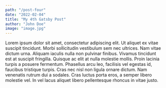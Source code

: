 ```yaml
---
path: "/post-four"
date: "2022-02-04"
title: "My 4th Gatsby Post"
author: "John Doe"
image: "image.jpg"
---
```


Lorem ipsum dolor sit amet, consectetur adipiscing elit. Ut aliquet ex vitae suscipit tincidunt. Morbi sollicitudin vestibulum sem nec ultrices. Nam vitae dictum urna. Aliquam iaculis nulla non pulvinar finibus. Vivamus tincidunt est at suscipit fringilla. Quisque ac elit at nulla molestie mollis. Proin lacinia turpis a posuere fermentum. Phasellus arcu leo, facilisis vel egestas id, faucibus tristique turpis. Cras nec nisl non ligula ornare dictum. Nam venenatis rutrum dui a sodales. Cras luctus porta eros, a semper libero molestie vel. In vel lacus aliquet libero pellentesque rhoncus in vitae justo.